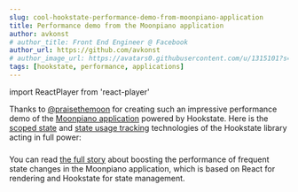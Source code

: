 ```yaml
---
slug: cool-hookstate-performance-demo-from-moonpiano-application
title: Performance demo from the Moonpiano application
author: avkonst
# author_title: Front End Engineer @ Facebook
author_url: https://github.com/avkonst
# author_image_url: https://avatars0.githubusercontent.com/u/1315101?s=400&v=4
tags: [hookstate, performance, applications]
---
```


import ReactPlayer from 'react-player'

Thanks to [@praisethemoon](https://github.com/praisethemoon) for creating such an impressive performance demo of the [Moonpiano application](https://moonpiano.praisethemoon.org/) powered by Hookstate. Here is the [scoped state](https://hookstate.js.org/docs/scoped-state) and [state usage tracking](https://hookstate.js.org/docs/performance-intro) technologies of the Hookstate library acting in full power:

<ReactPlayer url='https://youtu.be/GnS-OUwGyaw' controls="true" />

###

You can read [the full story](https://praisethemoon.org/hookstate-how-one-small-react-library-saved-moonpiano/) about boosting the performance of frequent state changes in the Moonpiano application, which is based on React for rendering and Hookstate for state management.
